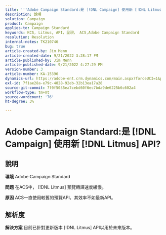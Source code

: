 ```yaml
---
title: '''Adobe Campaign Standard:是 [!DNL Campaign] 使用新 [!DNL Litmus] API？」'
description: 說明
solution: Campaign
product: Campaign
applies-to: Campaign Standard
keywords: KCS, Litmus, API，呈現， ACS,Adobe Campaign Standard
resolution: Resolution
internal-notes: TK210746
bug: true
article-created-by: Jim Menn
article-created-date: 9/21/2022 3:28:17 PM
article-published-by: Jim Menn
article-published-date: 9/21/2022 4:27:29 PM
version-number: 3
article-number: KA-15396
dynamics-url: https://adobe-ent.crm.dynamics.com/main.aspx?forceUCI=1&pagetype=entityrecord&etn=knowledgearticle&id=8c66a603-c239-ed11-9db1-0022480866ad
exl-id: 7f1ae28a-e79c-4828-92eb-32b13ea17a28
source-git-commit: 7f0f5035ea7cebd60f6ec7bda9de6225b6c602a4
workflow-type: tm+mt
source-wordcount: '76'
ht-degree: 3%

---
```


# Adobe Campaign Standard:是 [!DNL Campaign] 使用新 [!DNL Litmus] API?

## 說明


<b>環境</b>
Adobe Campaign Standard

<b>問題</b>
在ACS中， [!DNL Litmus] 預覽轉譯速度緩慢。

<b>原因</b>
ACS一直使用較舊的預覽API，其效率不如最新API。


## 解析度


<b>解決方案</b>
目前已針對更新版本 [!DNL Litmus] API以用於未來版本。
